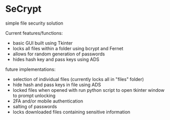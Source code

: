 # SeCrypt

simple file security solution

Current features/functions:
- basic GUI built using Tkinter
- locks all files within a folder using bcrypt and Fernet
- allows for random generation of passwords
- hides hash key and pass keys using ADS

future implementations:
- selection of individual files (currently locks all in "files" folder)
- hide hash and pass keys in file using ADS
- locked files when opened with run python script to open tkinter window to prompt unlocking
- 2FA and/or mobile authentication
- salting of passwords
- locks downloaded files containing sensitive information
